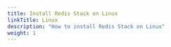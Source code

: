 ```yaml
---
title: Install Redis Stack on Linux
linkTitle: Linux
description: "How to install Redis Stack on Linux"
weight: 1
---
```


